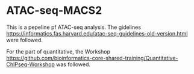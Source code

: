 # ATAC-seq-MACS2

This is a pepeline pf ATAC-seq analysis. The gidelines https://informatics.fas.harvard.edu/atac-seq-guidelines-old-version.html were followed.

For the part of quantitative, the Workshop https://github.com/bioinformatics-core-shared-training/Quantitative-ChIPseq-Workshop was followed.
